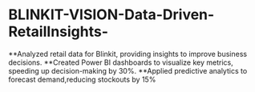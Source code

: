 # BLINKIT-VISION-Data-Driven-RetailInsights-
**Analyzed retail data for Blinkit, providing insights to improve business decisions.
**Created Power BI dashboards to visualize key metrics, speeding up decision-making by 30%.
**Applied predictive analytics to forecast demand,reducing stockouts by 15%
